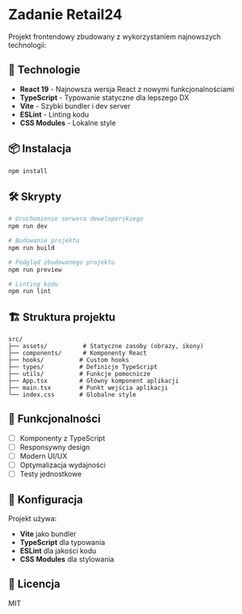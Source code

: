# Zadanie Retail24

Projekt frontendowy zbudowany z wykorzystaniem najnowszych technologii:

## 🚀 Technologie

- **React 19** - Najnowsza wersja React z nowymi funkcjonalnościami
- **TypeScript** - Typowanie statyczne dla lepszego DX
- **Vite** - Szybki bundler i dev server
- **ESLint** - Linting kodu
- **CSS Modules** - Lokalne style

## 📦 Instalacja

```bash
npm install
```

## 🛠️ Skrypty

```bash
# Uruchomienie serwera deweloperskiego
npm run dev

# Budowanie projektu
npm run build

# Podgląd zbudowanego projektu
npm run preview

# Linting kodu
npm run lint
```

## 🏗️ Struktura projektu

```
src/
├── assets/          # Statyczne zasoby (obrazy, ikony)
├── components/      # Komponenty React
├── hooks/          # Custom hooks
├── types/          # Definicje TypeScript
├── utils/          # Funkcje pomocnicze
├── App.tsx         # Główny komponent aplikacji
├── main.tsx        # Punkt wejścia aplikacji
└── index.css       # Globalne style
```

## 🎯 Funkcjonalności

- [ ] Komponenty z TypeScript
- [ ] Responsywny design
- [ ] Modern UI/UX
- [ ] Optymalizacja wydajności
- [ ] Testy jednostkowe

## 🔧 Konfiguracja

Projekt używa:
- **Vite** jako bundler
- **TypeScript** dla typowania
- **ESLint** dla jakości kodu
- **CSS Modules** dla stylowania

## 📝 Licencja

MIT
